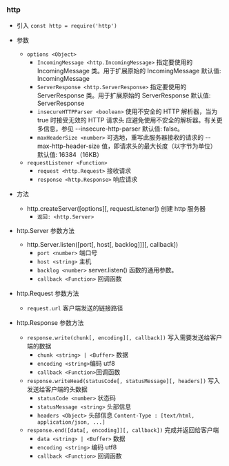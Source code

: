 ### http

* 引入 `const http = require('http')`

* 参数
    * `options <Object>`
        * `IncomingMessage <http.IncomingMessage>` 指定要使用的 IncomingMessage 类。用于扩展原始的 IncomingMessage 默认值: IncomingMessage
        * `ServerResponse <http.ServerResponse>` 指定要使用的 ServerResponse 类。用于扩展原始的 ServerResponse 默认值: ServerResponse
        * `insecureHTTPParser <boolean>` 使用不安全的 HTTP 解析器，当为 true 时接受无效的 HTTP 请求头 应避免使用不安全的解析器。有关更多信息，参见 --insecure-http-parser 默认值: false。
        * `maxHeaderSize <number>` 可选地，重写此服务器接收的请求的 --max-http-header-size 值，即请求头的最大长度（以字节为单位） 默认值: 16384（16KB）
    * `requestListener <Function>`
        * `request <http.Request>` 接收请求
        * `response <http.Response>` 响应请求

* 方法
    * http.createServer([options][, requestListener]) 创建 http 服务器
        * `返回: <http.Server>`

* http.Server 参数方法
    * http.Server.listen([port[, host[, backlog]]][, callback])
        * `port <number>` 端口号
        * `host <string>` 主机
        * `backlog <number>` server.listen() 函数的通用参数。
        * `callback <Function>` 回调函数

* http.Request 参数方法
    * `request.url` 客户端发送的链接路径

* http.Response 参数方法
    * `response.write(chunk[, encoding][, callback])` 写入需要发送给客户端的数据
        * `chunk <string> | <Buffer>` 数据
        * `encoding <string>`编码 utf8
        * `callback <Function>`回调函数
    * `response.writeHead(statusCode[, statusMessage][, headers])` 写入发送给客户端的头数据
        * `statusCode <number>` 状态码
        * `statusMessage <string>` 头部信息
        * `headers <Object>` 头部信息 `Content-Type : [text/html, application/json, ...]`
    * `response.end([data[, encoding]][, callback])` 完成并返回给客户端
        * `data <string> | <Buffer>` 数据
        * `encoding <string>` 编码 utf8
        * `callback <Function>` 回调函数